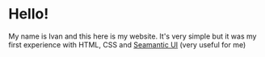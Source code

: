# Hello!

My name is Ivan and this here is my website.
It's very simple but it was my first experience with HTML, CSS and [Seamantic UI](https://semantic-ui.com/) (very useful for me)
